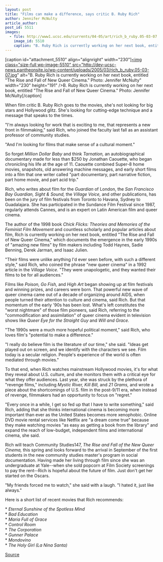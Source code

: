 ```yaml
---
layout: post
title: "Films can make a difference, says critic B. Ruby Rich"
author: Jennifer McNulty
article_author: 
post_id: 5511
images:
  - file: http://www1.ucsc.edu/currents/04-05/art/rich_b_ruby.05-03-07.jpg
    image_id: 5510
    caption: "B. Ruby Rich is currently working on her next book, entitled 'The Rise and Fall of New Queer Cinema.' Photo: Jennifer McNulty"
---
```


[caption id="attachment_5510" align="alignright" width="230"]<a href="http://dev-ucsc-news.pantheonsite.io/wp-content/uploads/2005/03/rich_b_ruby.05-03-07.jpg"><img class="size-full wp-image-5510" src="http://dev-ucsc-news.pantheonsite.io/wp-content/uploads/2005/03/rich_b_ruby.05-03-07.jpg" alt="B. Ruby Rich is currently working on her next book, entitled "The Rise and Fall of New Queer Cinema." Photo: Jennifer McNulty" width="230" height="191" /></a>B. Ruby Rich is currently working on her next book, entitled "The Rise and Fall of New Queer Cinema." Photo: Jennifer McNulty[/caption]
<a name="content" id="content"></a>
<p>
  When film critic B. Ruby Rich goes to the movies, she's not looking for big stars and Hollywood glitz. She's looking for cutting-edge technique and a message that speaks to the times.
</p>
<p>
  "I'm always looking for work that is exciting to me, that represents a new front in filmmaking," said Rich, who joined the faculty last fall as an assistant professor of community studies.
</p>
<p>
  "And I'm looking for films that make sense of a cultural moment."<br>
</p>
<p>
  So forget <i>Million Dollar Baby</i> and think <i>Tarnation,</i> an autobiographical documentary made for less than $250 by Jonathan Caouette, who began chronicling his life at the age of 11. Caouette combined Super-8 home movies, snapshots, old answering machine messages, and early short films into a film that one writer called "part documentary, part narrative fiction, part home movie, and part acid trip."<br>
</p>
<p>
  Rich, who writes about film for the <i>Guardian</i> of London, the <i>San Francisco Bay Guardian, Sight &amp; Sound,</i> the <i>Village Voice,</i> and other publications, has been on the jury of film festivals from Toronto to Havana, Sydney to Guadalajara. She has participated in the Sundance Film Festival since 1987, regularly attends Cannes, and is an expert on Latin American film and queer cinema.<br>
</p>
<p>
  The author of the 1998 book <i>Chick Flicks: Theories and Memories</i> <i>of the Feminist Film Movement</i> and countless scholarly and popular articles about film, Rich is currently working on her next book, entitled "The Rise and Fall of New Queer Cinema," which documents the emergence in the early 1990s of "amazing new films" by film makers including Todd Haynes, Sadie Benning, Derek Jarman, and Isaac Julien.<br>
</p>
<p>
  "Their films were unlike anything I'd ever seen before, with such a different style," said Rich, who coined the phrase "new queer cinema" in a 1992 article in the <i>Village Voice.</i> "They were unapologetic, and they wanted their films to be for all audiences."<br>
</p>
<p>
  Films like <i>Poison, Go Fish,</i> and <i>High Art</i> began showing up at film festivals and winning prizes, and careers were born. That powerful new wave of queer cinema came out of a decade of organizing around AIDS, when people turned their attention to culture and cinema, said Rich. But that momentum of the early '90s has been lost. What's left constitutes the "worst nightmare" of those film pioneers, said Rich, referring to the "commodification and assimilation" of queer cinema evident in television shows like <i>Queer Eye for the Straight Guy</i> and <i>Will and Grace.</i><br>
</p>
<p>
  "The 1990s were a much more hopeful political moment," said Rich, who loves film's "potential to make a difference."<br>
</p>
<p>
  "I really do believe film is the literature of our time," she said. "Ideas get played out on screen, and we identify with the characters we see. Film today is a secular religion. People's experience of the world is often mediated through movies."<br>
</p>
<p>
  To that end, when Rich watches mainstream Hollywood movies, it's for what they reveal about U.S. culture, and she monitors them with a critical eye for what they offer audiences. Last year, she was struck by the plethora of "revenge films," including <i>Mystic River, Kill Bill,</i> and <i>21 Grams,</i> and wrote a piece about the shortcomings of U.S. film in the post-9/11 era, when instead of revenge, filmmakers had an opportunity to focus on "regret."<br>
</p>
<p>
  "Every once in a while, I get so fed up that I have to write something," said Rich, adding that she thinks international cinema is becoming more important than ever as the United States becomes more xenophobic. Online DVD movie rental services like Netflix are "a dream come true" because they make watching movies "as easy as getting a book from the library" and expand the reach of low-budget, independent films and international cinema, she said.<br>
</p>
<p>
  Rich will teach Community Studies147, <i>The Rise and Fall of the New Queer Cinema,</i> this spring and looks forward to the arrival in September of the first students in the new community studies master's program in social documentation. Having made her living through film since she was an undergraduate at Yale--when she sold popcorn at Film Society screenings to pay the rent--Rich is hopeful about the future of film. Just don't get her started on the Oscars.<br>
</p>
<p>
  "My friends forced me to watch," she said with a laugh. "I hated it, just like always."
</p>
<p>
  Here is a short list of recent movies that Rich recommends:<br>
</p>
<p>
  * <i>Eternal Sunshine of the Spotless Mind</i><br>
  * <i>Bad Education</i><br>
  * <i>Maria Full of Grace</i><br>
  * <i>Control Room</i><br>
  * <i>The Corporation</i><br>
  * <i>Gunner Palace</i><br>
  * <i>Mondovino</i><br>
  * <i>The Holy Girl (La Nina Santa)</i><br>
</p>
<p><a href="http://www1.ucsc.edu/currents/04-05/03-07/film.asp" title="Permalink to film">Source</a></p>
